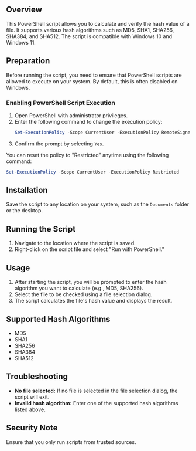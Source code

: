 ## Overview
This PowerShell script allows you to calculate and verify the hash value of a file. It supports various hash algorithms such as MD5, SHA1, SHA256, SHA384, and SHA512. The script is compatible with Windows 10 and Windows 11.

## Preparation
Before running the script, you need to ensure that PowerShell scripts are allowed to execute on your system. By default, this is often disabled on Windows.

### Enabling PowerShell Script Execution
1. Open PowerShell with administrator privileges.
2. Enter the following command to change the execution policy:
   ```powershell
   Set-ExecutionPolicy -Scope CurrentUser -ExecutionPolicy RemoteSigned
   ```
3. Confirm the prompt by selecting `Yes`.

You can reset the policy to "Restricted" anytime using the following command:
```powershell
Set-ExecutionPolicy -Scope CurrentUser -ExecutionPolicy Restricted
```

## Installation
Save the script to any location on your system, such as the `Documents` folder or the desktop.

## Running the Script
1. Navigate to the location where the script is saved.
2. Right-click on the script file and select "Run with PowerShell."

## Usage
1. After starting the script, you will be prompted to enter the hash algorithm you want to calculate (e.g., MD5, SHA256).
2. Select the file to be checked using a file selection dialog.
3. The script calculates the file's hash value and displays the result.

## Supported Hash Algorithms
- MD5
- SHA1
- SHA256
- SHA384
- SHA512

## Troubleshooting
- **No file selected:** If no file is selected in the file selection dialog, the script will exit.
- **Invalid hash algorithm:** Enter one of the supported hash algorithms listed above.

## Security Note
Ensure that you only run scripts from trusted sources.
